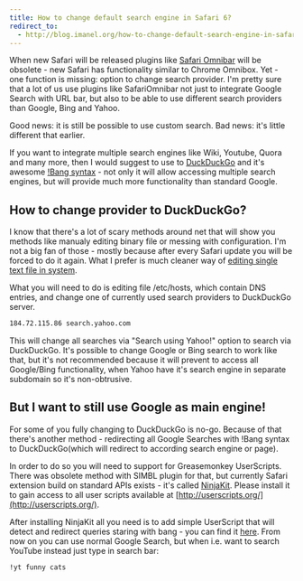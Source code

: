 ```yaml
---
title: How to change default search engine in Safari 6?
redirect_to:
  - http://blog.imanel.org/how-to-change-default-search-engine-in-safari-6
---
```


When new Safari will be released plugins like [Safari Omnibar](http://hackemist.com/SafariOmnibar/) will be obsolete - new Safari has functionality similar to Chrome Omnibox. Yet - one function is missing: option to change search provider. I'm pretty sure that a lot of us use plugins like SafariOmnibar not just to integrate Google Search with URL bar, but also to be able to use different search providers than Google, Bing and Yahoo.

Good news: it is still be possible to use custom search. Bad news: it's little different that earlier.

If you want to integrate multiple search engines like Wiki, Youtube, Quora and many more, then I would suggest to use to [DuckDuckGo](https://duckduckgo.com) and it's awesome [!Bang syntax](https://duckduckgo.com/bang.html) - not only it will allow accessing multiple search engines, but will provide much more functionality than standard Google.

## How to change provider to DuckDuckGo?

I know that there's a lot of scary methods around net that will show you methods like manualy editing binary file or messing with configuration. I'm not a big fan of those - mostly because after every Safari update you will be forced to do it again. What I prefer is much cleaner way of [editing single text file in system](http://help.duckduckgo.com/customer/portal/articles/255650).

What you will need to do is editing file /etc/hosts, which contain DNS entries, and change one of currently used search providers to DuckDuckGo server.

``` sh
184.72.115.86 search.yahoo.com
```

This will change all searches via "Search using Yahoo!" option to search via DuckDuckGo. It's possible to change Google or Bing search to work like that, but it's not recommended because it will prevent to access all Google/Bing functionality, when Yahoo have it's search engine in separate subdomain so it's non-obtrusive.

## But I want to still use Google as main engine!

For some of you fully changing to DuckDuckGo is no-go. Because of that there's another method - redirecting all Google Searches with !Bang syntax to DuckDuckGo(which will redirect to according search engine or page).

In order to do so you will need to support for Greasemonkey UserScripts. There was obsolete method with SIMBL plugin for that, but currently Safari extension build on standard APIs exists - it's called [NinjaKit](http://mac.softpedia.com/get/Internet-Utilities/NinjaKit-for-Safari.shtml). Please install it to gain access to all user scripts available at [http://userscripts.org/](http://userscripts.org/).

After installing NinjaKit all you need is to add simple UserScript that will detect and redirect queries staring with bang - you can find it [here](https://gist.github.com/1817223). From now on you can use normal Google Search, but when i.e. want to search YouTube instead just type in search bar:

``` sh
!yt funny cats
```

